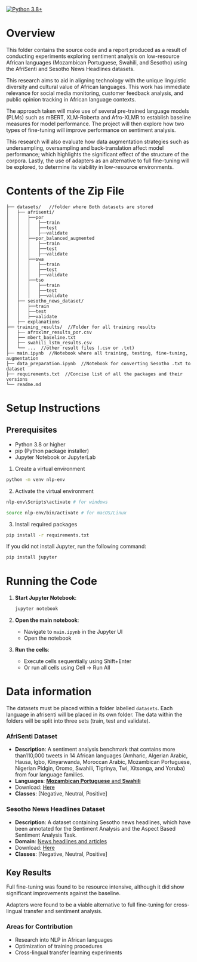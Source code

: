 
[![Python 3.8+](https://img.shields.io/badge/python-3.8+-blue.svg)](https://www.python.org/downloads/release/python-380/)
# Overview
This folder contains the source code and a report produced as a result of conducting experiments exploring sentiment analysis on low-resource African languages (Mozambican Portuguese, Swahili, and Sesotho) using the AfriSenti and Sesotho News Headlines datasets.

 This research aims to aid in aligning technology with the unique linguistic diversity and cultural value of African languages. This work has immediate relevance for social media monitoring, customer feedback analysis, and public opinion tracking in African language contexts.

The approach taken will make use of several pre-trained language models (PLMs) such as mBERT, XLM-Roberta and Afro-XLMR to establish baseline measures for model performance. The project will then explore how two types of fine-tuning will improve performance on sentiment analysis.

This research will also evaluate how data augmentation strategies such as undersampling, oversampling and back-translation affect model performance; which highlights the significant effect of the structure of the corpora.  Lastly, the use of adapters as an alternative to full fine-tuning will be explored, to determine its viability in low-resource environments. 

# Contents of the Zip File
```  
├── datasets/   //folder where Both datasets are stored
│   ├── afrisenti/  
│   │   ├──por  
│   │   │   ├──train  
│   │   │   ├──test  
│   │   │   ├──validate  
│   │   ├──por_balanced_augmented  
│   │   │   ├──train  
│   │   │   ├──test  
│   │   │   ├──validate  
│   │   ├──swa  
│   │   │   ├──train  
│   │   │   ├──test  
│   │   │   ├──validate  
│   │   ├──tso  
│   │   │   ├──train  
│   │   │   ├──test  
│   │   │   ├──validate  
│   ├── sesotho_news_dataset/  
│   │   ├──train  
│   │   ├──test  
│   │   ├──validate  
│   ├── explanations  
├── training_results/  //Folder for all training results
│   ├── afroxlmr_results_por.csv  
│   ├── mbert_baseline.txt  
│   ├── swahili_lstm_results.csv  
│   └── ...  //other result files (.csv or .txt)
├── main.ipynb  //Notebook where all training, testing, fine-tuning, augmentation
├── data_preparation.ipynb  //Notebook for converting Sesotho .txt to dataset
├── requirements.txt  //Concise list of all the packages and their versions
└── readme.md  
```

# Setup Instructions
## Prerequisites
- Python 3.8 or higher
- pip (Python package installer)
- Jupyter Notebook or JupyterLab

1) Create a virtual environment

```bash
python -m venv nlp-env
```
2) Activate the virtual environment
```bash
nlp-env\Scripts\activate # for windows

source nlp-env/bin/activate # for macOS/Linux
```
3)  Install required packages
```bash
pip install -r requirements.txt
```

If you did not install Jupyter, run the following command:
```bash
pip install jupyter
```


# Running the Code
1. **Start Jupyter Notebook**:
   ```bash
   jupyter notebook
   ```

2. **Open the main notebook**:
   - Navigate to `main.ipynb` in the Jupyter UI
   - Open the notebook

3. **Run the cells**:
   - Execute cells sequentially using Shift+Enter
   - Or run all cells using Cell → Run All
# Data information
The datasets must be placed within a folder labelled `datasets`. Each language in afrisenti will be placed in its own folder. The data within the folders will be split into three sets (train, test and validate).
### AfriSenti Dataset  
- **Description**: A sentiment analysis benchmark that contains more than110,000 tweets in 14 African languages (Amharic, Algerian Arabic, Hausa, Igbo, Kinyarwanda, Moroccan Arabic, Mozambican Portuguese, Nigerian Pidgin, Oromo, Swahili, Tigrinya, Twi, Xitsonga, and Yoruba) from four language families.
- **Languages**: [**Mozambican Portuguese** and **Swahili**](https://github.com/afrisenti-semeval/afrisent-semeval-2023?tab=readme-ov-file#-)  
- Download: [Here](https://github.com/afrisenti-semeval/afrisent-semeval-2023)
- **Classes**: [Negative, Neutral, Positive]  
  
### Sesotho News Headlines Dataset  
- **Description**: A dataset containing Sesotho news headlines, which have been annotated for the Sentiment Analysis and the Aspect Based Sentiment Analysis Task.
- **Domain**: [News headlines and articles](https://zenodo.org/records/10531959)  
- Download: [Here](https://zenodo.org/records/10531959)
- **Classes**: [Negative, Neutral, Positive]

## Key Results  
  
Full fine-tuning was found to be resource intensive, although it did show significant improvements against the baseline.  
  
Adapters were found to be a viable alternative to full fine-tuning for cross-lingual transfer and sentiment analysis.

### Areas for Contribution  
  
- Research into NLP in African languages  
- Optimization of training procedures  
- Cross-lingual transfer learning experiments
